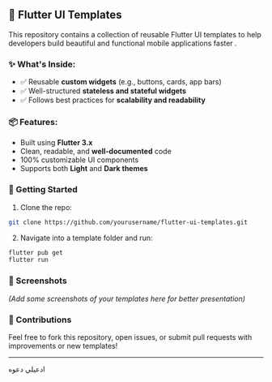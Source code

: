## 📱 Flutter UI Templates

This repository contains a collection of reusable Flutter UI templates to help developers build beautiful and functional mobile applications faster
.
### ✨ What's Inside:

* ✅ Reusable **custom widgets** (e.g., buttons, cards, app bars)
* ✅ Well-structured **stateless and stateful widgets**
* ✅ Follows best practices for **scalability and readability**

### 📦 Features:

* Built using **Flutter 3.x**
* Clean, readable, and **well-documented** code
* 100% customizable UI components
* Supports both **Light** and **Dark themes**

### 🚀 Getting Started

1. Clone the repo:

```bash
git clone https://github.com/yourusername/flutter-ui-templates.git
```

2. Navigate into a template folder and run:

```bash
flutter pub get
flutter run
```

### 📸 Screenshots

*(Add some screenshots of your templates here for better presentation)*

### 🙌 Contributions

Feel free to fork this repository, open issues, or submit pull requests with improvements or new templates!

---

ادعيلي دعوه
